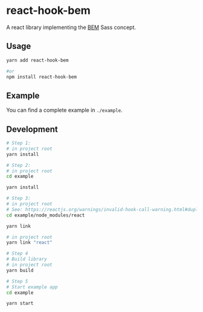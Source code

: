 # react-hook-bem

A react library implementing the [BEM](http://getbem.com/) Sass concept.

## Usage

```bash
yarn add react-hook-bem

#or
npm install react-hook-bem
```

## Example

You can find a complete example in `./example`.

## Development

```bash
# Step 1:
# in project root
yarn install

# Step 2:
# in project root
cd example

yarn install

# Step 3:
# in project root
# See: https://reactjs.org/warnings/invalid-hook-call-warning.html#duplicate-react
cd example/node_modules/react

yarn link

# in project root
yarn link "react"

# Step 4
# Build library
# in project root
yarn build

# Step 5
# Start example app
cd example

yarn start
```
